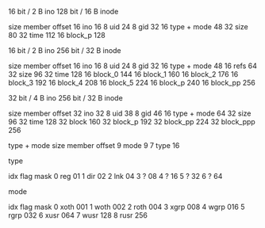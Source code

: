 16 bit /  2 B ino
128 bit / 16 B inode

size    member      offset
  16    ino             16
   8    uid             24
   8    gid             32
  16    type + mode     48
  32    size            80
  32    time           112
  16    block_p        128

 16 bit /  2 B ino
256 bit / 32 B inode

size    member      offset
  16    ino             16
   8    uid             24
   8    gid             32
  16    type + mode     48
  16    refs            64
  32    size            96
  32    time           128
  16    block_0        144
  16    block_1        160
  16    block_2        176
  16    block_3        192
  16    block_4        208
  16    block_5        224
  16    block_p        240
  16    block_pp       256

 32 bit /  4 B ino
256 bit / 32 B inode

size    member      offset
  32    ino             32
   8    uid             38
   8    gid             46
  16    type + mode     64
  32    size            96
  32    time           128
  32    block          160
  32    block_p        192
  32    block_pp       224
  32    block_ppp      256

type + mode
size    member      offset
   9    mode             9
   7    type            16

type

idx     flag    mask
0       reg       01
1       dir       02
2       lnk       04
3       ?         08
4       ?         16
5       ?         32
6       ?         64

mode

idx     flag    mask
0       xoth     001
1       woth     002
2       roth     004
3       xgrp     008
4       wgrp     016
5       rgrp     032
6       xusr     064
7       wusr     128
8       rusr     256

